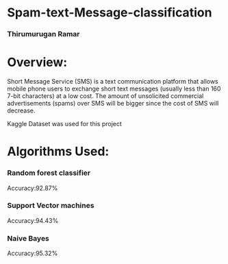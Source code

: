 # Spam-text-Message-classification
### Thirumurugan Ramar

# Overview:
Short Message Service (SMS) is a text communication platform that allows mobile phone users to exchange short text messages (usually less than 160 7-bit characters) at a low cost. The amount of unsolicited commercial advertisements (spams) over SMS will be bigger since the cost of SMS will decrease.

Kaggle Dataset was used for this project


# Algorithms Used:
### Random forest classifier
   Accuracy:92.87%
### Support Vector machines
   Accuracy:94.43%
### Naive Bayes
   Accuracy:95.32%

